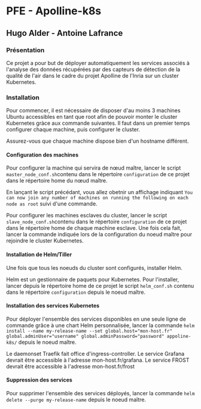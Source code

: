 
# PFE - Apolline-k8s

## Hugo Alder - Antoine Lafrance


### Présentation

Ce projet a pour but de déployer automatiquement les services associés à l'analyse des données récupérées par des capteurs de détection de la qualité de l'air dans le cadre du projet Apolline de l'Inria sur un cluster Kubernetes.

### Installation

Pour commencer, il est nécessaire de disposer d'au moins 3 machines Ubuntu accessibles en tant que root afin de pouvoir monter le cluster Kubernetes gràce aux commande suivantes. Il faut dans un premier temps configurer chaque machine, puis configurer le cluster.

Assurez-vous que chaque machine dispose bien d'un hostname différent.

#### Configuration des machines

Pour configurer la machine qui servira de nœud maître, lancer le script `master_node_conf.sh`contenu dans le répertoire `configuration` de ce projet dans le répertoire home du nœud maître.

En lançant le script précédant, vous allez obetnir un affichage indiquant `You can now join any number of machines on running the following on each node as root` suivi d'une commande.

Pour configurer les machines esclaves du cluster, lancer le script `slave_node_conf.sh`contenu dans le répertoire `configuration` de ce projet dans le répertoire home de chaque machine esclave. Une fois cela fait, lancer la commande indiquée lors de la configuration du noeud maître pour rejoindre le cluster Kubernetes.

#### Installation de Helm/Tiller

Une fois que tous les noeuds du cluster sont configurés, installer Helm.

Helm est un gestionnaire de paquets pour Kubernetes. Pour l'installer, lancer depuis le répertoire home de ce projet le script `helm_conf.sh` contenu dans le répertoire `configuration` depuis le noeud maître.

#### Installation des services Kubernetes

Pour déployer l'ensemble des services disponibles en une seule ligne de commande grâce à une chart Helm personnalisée, lancer la commande `helm install --name my-release-name --set global.host="mon-host.fr" global.adminUser="username" global.adminPassword="password" appoline-k8s/` depuis le noeud maître.

Le daemonset Traefik fait office d'ingress-controller.
Le service Grafana devrait être accessible à l'adresse mon-host.fr/grafana. 
Le service FROST devrait être accessible à l'adresse mon-host.fr/frost

#### Suppression des services

Pour supprimer l'ensemble des services déployés, lancer la commande `helm delete --purge my-release-name` depuis le noeud maître.

